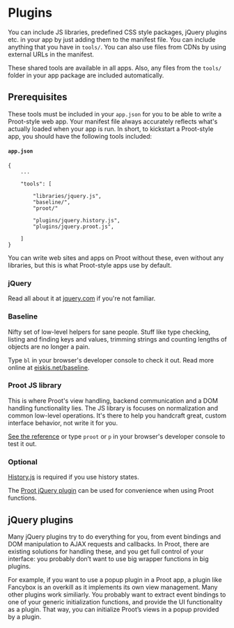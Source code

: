 
# Plugins

You can include JS libraries, predefined CSS style packages, jQuery plugins etc. in your app by just adding them to the manifest file. You can include anything that you have in `tools/`. You can also use files from CDNs by using external URLs in the manifest.

These shared tools are available in all apps. Also, any files from the `tools/` folder in your app package are included automatically.



## Prerequisites

These tools must be included in your `app.json` for you to be able to write a Proot-style web app. Your manifest file always accurately reflects what's actually loaded when your app is run. In short, to kickstart a Proot-style app, you should have the following tools included:

#### `app.json`
	{
		...

		"tools": [

			"libraries/jquery.js",
			"baseline/",
			"proot/"

			"plugins/jquery.history.js",
			"plugins/jquery.proot.js",

		]
	}

You can write web sites and apps on Proot without these, even without any libraries, but this is what Proot-style apps use by default.



### jQuery

Read all about it at <a href="http://jquery.com/" target="_blank">jquery.com</a> if you're not familiar.



### Baseline

Nifty set of low-level helpers for sane people. Stuff like type checking, listing and finding keys and values, trimming strings and counting lengths of objects are no longer a pain.

Type `bl` in your browser's developer console to check it out. Read more online at <a href="http://eiskis.net/proot/baseline/" target="_blank">eiskis.net/baseline</a>.



### Proot JS library

This is where Proot's view handling, backend communication and a DOM handling functionality lies. The JS library is focuses on normalization and common low-level operations. It's there to help you handcraft great, custom interface behavior, not write it for you.

[See the reference](?category=cheatsheets&id=js-library) or type `proot` or `p` in your browser's developer console to test it out.



### Optional

<a href="https://github.com/balupton/History.js/" target="_blank">History.js</a> is required if you use history states.

The [Proot jQuery plugin](?category=cheatsheets&id=jquery-plugin) can be used for convenience when using Proot functions.



## jQuery plugins

Many jQuery plugins try to do everything for you, from event bindings and DOM manipulation to AJAX requests and callbacks. In Proot, there are existing solutions for handling these, and you get full control of your interface: you probably don’t want to use big wrapper functions in big plugins.

For example, if you want to use a popup plugin in a Proot app, a plugin like Fancybox is an overkill as it implements its own view management. Many other plugins work similiarly. You probably want to extract event bindings to one of your generic initialization functions, and provide the UI functionality as a plugin. That way, you can initialize Proot’s views in a popup provided by a plugin.
